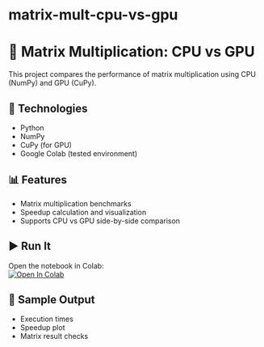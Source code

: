 # matrix-mult-cpu-vs-gpu

# 🚀 Matrix Multiplication: CPU vs GPU

This project compares the performance of matrix multiplication using CPU (NumPy) and GPU (CuPy).

## 🧪 Technologies
- Python
- NumPy
- CuPy (for GPU)
- Google Colab (tested environment)

## 📊 Features
- Matrix multiplication benchmarks
- Speedup calculation and visualization
- Supports CPU vs GPU side-by-side comparison

## ▶️ Run It
Open the notebook in Colab:  
[![Open In Colab](https://colab.research.google.com/assets/colab-badge.svg)](YOUR_COLAB_LINK_HERE)

## 📸 Sample Output

- Execution times  
- Speedup plot  
- Matrix result checks

